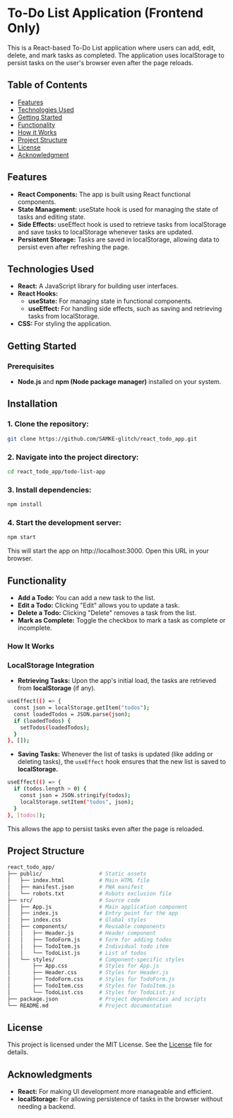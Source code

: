 # **To-Do List Application (Frontend Only)**
This is a React-based To-Do List application where users can add, edit, delete, and mark tasks as completed. The application uses localStorage to persist tasks on the user's browser even after the page reloads.
## Table of Contents
* [Features](#features)
* [Technologies Used](#technologies-used)
* [Getting Started](#getting-started)
* [Functionality](#functionality)
* [How it Works](#how-it-works)
* [Project Structure](#project-structure)
* [License](#license)
* [Acknowledgment](#acknowledgment)

## **Features**
- **React Components:** The app is built using React functional components.
- **State Management:** useState hook is used for managing the state of tasks and editing state.
- **Side Effects:** useEffect hook is used to retrieve tasks from localStorage and save tasks to localStorage whenever tasks are updated.
- **Persistent Storage:** Tasks are saved in localStorage, allowing data to persist even after refreshing the page.

## **Technologies Used**
- **React:** A JavaScript library for building user interfaces.
- **React Hooks:**
    - **useState:** For managing state in functional components.
    - **useEffect:** For handling side effects, such as saving and retrieving tasks from localStorage.
- **CSS:** For styling the application.

## **Getting Started**
### **Prerequisites**
- **Node.js** and **npm (Node package manager)** installed on your system.

## **Installation**
### 1. Clone the repository:
```bash
git clone https://github.com/SAMKE-glitch/react_todo_app.git
```
### 2. Navigate into the project directory:
```bash
cd react_todo_app/todo-list-app
```
### 3. Install dependencies:
```bash
npm install
```
### 4. Start the development server:
```bash
npm start
```
This will start the app on http://localhost:3000. Open this URL in your browser.

## **Functionality**
- **Add a Todo:** You can add a new task to the list.
- **Edit a Todo:** Clicking "Edit" allows you to update a task.
- **Delete a Todo:** Clicking "Delete" removes a task from the list.
- **Mark as Complete:** Toggle the checkbox to mark a task as complete or incomplete.

### **How It Works**
### **LocalStorage Integration**
- **Retrieving Tasks:** Upon the app's initial load, the tasks are retrieved from **localStorage** (if any).
```bash
useEffect(() => {
  const json = localStorage.getItem("todos");
  const loadedTodos = JSON.parse(json);
  if (loadedTodos) {
    setTodos(loadedTodos);
  }
}, []);

```
- **Saving Tasks:** Whenever the list of tasks is updated (like adding or deleting tasks), the ```useEffect``` hook ensures that the new list is saved to **localStorage.**
```bash
useEffect(() => {
  if (todos.length > 0) {
    const json = JSON.stringify(todos);
    localStorage.setItem("todos", json);
  }
}, [todos]);

```
This allows the app to persist tasks even after the page is reloaded.

## **Project Structure**
```bash
react_todo_app/
├── public/                  # Static assets
│   ├── index.html           # Main HTML file
│   ├── manifest.json        # PWA manifest
│   └── robots.txt           # Robots exclusion file
├── src/                     # Source code
│   ├── App.js               # Main application component
│   ├── index.js             # Entry point for the app
│   ├── index.css            # Global styles
│   ├── components/          # Reusable components
│   │   ├── Header.js        # Header component
│   │   ├── TodoForm.js      # Form for adding todos
│   │   ├── TodoItem.js      # Individual todo item
│   │   └── TodoList.js      # List of todos
│   └── styles/              # Component-specific styles
│       ├── App.css          # Styles for App.js
│       ├── Header.css       # Styles for Header.js
│       ├── TodoForm.css     # Styles for TodoForm.js
│       ├── TodoItem.css     # Styles for TodoItem.js
│       └── TodoList.css     # Styles for TodoList.js
├── package.json             # Project dependencies and scripts
└── README.md                # Project documentation
```

## **License**
This project is licensed under the MIT License. See the [License](license) file for details.

## **Acknowledgments**
- **React:** For making UI development more manageable and efficient.
- **localStorage:** For allowing persistence of tasks in the browser without needing a backend.